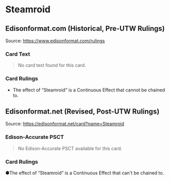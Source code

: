 # Steamroid

## Edisonformat.com (Historical, Pre-UTW Rulings)

Source: https://www.edisonformat.com/rulings

### Card Text

> No card text found for this card.

### Card Rulings

*   The effect of “Steamroid” is a Continuous Effect that cannot be chained to.

## Edisonformat.net (Revised, Post-UTW Rulings)

Source: https://edisonformat.net/card?name=Steamroid

### Edison-Accurate PSCT

> No Edison-Accurate PSCT available for this card.

### Card Rulings

●The effect of “Steamroid” is a Continuous Effect that can't be chained to.
            